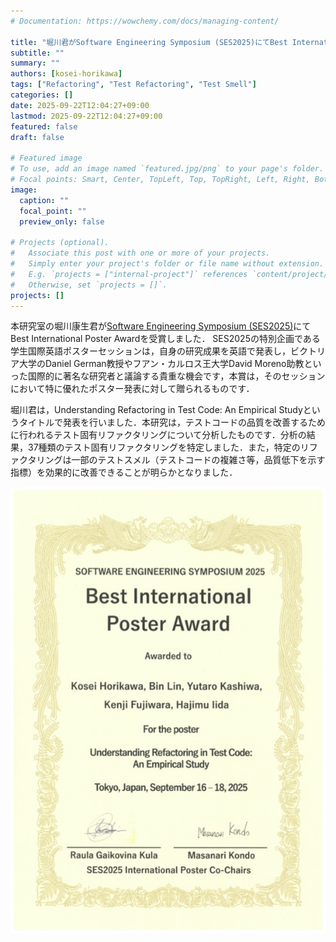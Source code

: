 ```yaml
---
# Documentation: https://wowchemy.com/docs/managing-content/

title: "堀川君がSoftware Engineering Symposium (SES2025)にてBest International Poster Awardを受賞しました"
subtitle: ""
summary: ""
authors: [kosei-horikawa]
tags: ["Refactoring", "Test Refactoring", "Test Smell"]
categories: []
date: 2025-09-22T12:04:27+09:00
lastmod: 2025-09-22T12:04:27+09:00
featured: false
draft: false

# Featured image
# To use, add an image named `featured.jpg/png` to your page's folder.
# Focal points: Smart, Center, TopLeft, Top, TopRight, Left, Right, BottomLeft, Bottom, BottomRight.
image:
  caption: ""
  focal_point: ""
  preview_only: false

# Projects (optional).
#   Associate this post with one or more of your projects.
#   Simply enter your project's folder or file name without extension.
#   E.g. `projects = ["internal-project"]` references `content/project/deep-learning/index.md`.
#   Otherwise, set `projects = []`.
projects: []
---
```

本研究室の堀川康生君が[Software Engineering Symposium (SES2025)](https://ses.sigse.jp/2025/)にてBest International Poster Awardを受賞しました．
SES2025の特別企画である学生国際英語ポスターセッションは，自身の研究成果を英語で発表し，ビクトリア大学のDaniel German教授やフアン・カルロス王大学David Moreno助教といった国際的に著名な研究者と議論する貴重な機会です，本賞は，そのセッションにおいて特に優れたポスター発表に対して贈られるものです．

堀川君は，Understanding Refactoring in Test Code: An Empirical Studyというタイトルで発表を行いました．本研究は，テストコードの品質を改善するために行われるテスト固有リファクタリングについて分析したものです．分析の結果，37種類のテスト固有リファクタリングを特定しました．また，特定のリファクタリングは一部のテストスメル（テストコードの複雑さ等，品質低下を示す指標）を効果的に改善できることが明らかとなりました．

![](image1.jpg)


